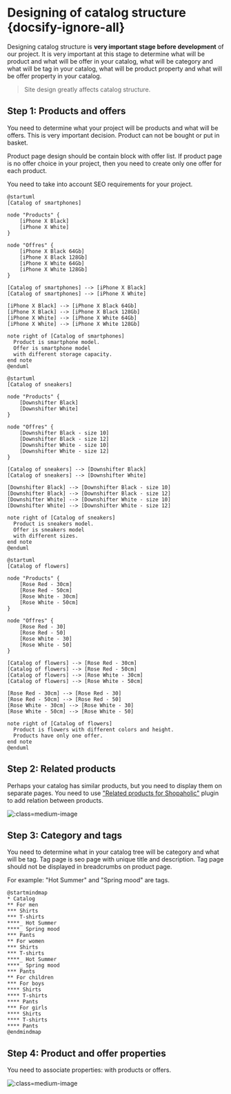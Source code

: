 # Designing of catalog structure {docsify-ignore-all}

Designing catalog structure is **very important stage before development** of our project.
It is very important at this stage to determine what will be product and what will be offer in your catalog,
what will be category and what will be tag in your catalog,
what will be product property and what will be offer property in your catalog.

> Site design greatly affects catalog structure.

## Step 1: Products and offers

You need to determine what your project will be products and what will be offers.
This is very important decision. Product can not be bought or put in basket.

Product page design should be contain block with offer list. If product page is no offer choice in your project, then you need to create only one offer for each product.

You need to take into account SEO requirements for your project.

```plantuml
@startuml
[Catalog of smartphones]

node "Products" {
    [iPhone X Black]
    [iPhone X White]
}

node "Offres" {
    [iPhone X Black 64Gb]
    [iPhone X Black 128Gb]
    [iPhone X White 64Gb]
    [iPhone X White 128Gb]
}

[Catalog of smartphones] --> [iPhone X Black]
[Catalog of smartphones] --> [iPhone X White]

[iPhone X Black] --> [iPhone X Black 64Gb]
[iPhone X Black] --> [iPhone X Black 128Gb]
[iPhone X White] --> [iPhone X White 64Gb]
[iPhone X White] --> [iPhone X White 128Gb]

note right of [Catalog of smartphones]
  Product is smartphone model.
  Offer is smartphone model
  with different storage capacity.
end note
@enduml
```
```plantuml
@startuml
[Catalog of sneakers]

node "Products" {
    [Downshifter Black]
    [Downshifter White]
}

node "Offres" {
    [Downshifter Black - size 10]
    [Downshifter Black - size 12]
    [Downshifter White - size 10]
    [Downshifter White - size 12]
}

[Catalog of sneakers] --> [Downshifter Black]
[Catalog of sneakers] --> [Downshifter White]

[Downshifter Black] --> [Downshifter Black - size 10]
[Downshifter Black] --> [Downshifter Black - size 12]
[Downshifter White] --> [Downshifter White - size 10]
[Downshifter White] --> [Downshifter White - size 12]

note right of [Catalog of sneakers]
  Product is sneakers model.
  Offer is sneakers model
  with different sizes.
end note
@enduml
```

```plantuml
@startuml
[Catalog of flowers]

node "Products" {
    [Rose Red - 30cm]
    [Rose Red - 50cm]
    [Rose White - 30cm]
    [Rose White - 50cm]
}

node "Offres" {
    [Rose Red - 30]
    [Rose Red - 50]
    [Rose White - 30]
    [Rose White - 50]
}

[Catalog of flowers] --> [Rose Red - 30cm]
[Catalog of flowers] --> [Rose Red - 50cm]
[Catalog of flowers] --> [Rose White - 30cm]
[Catalog of flowers] --> [Rose White - 50cm]

[Rose Red - 30cm] --> [Rose Red - 30]
[Rose Red - 50cm] --> [Rose Red - 50]
[Rose White - 30cm] --> [Rose White - 30]
[Rose White - 50cm] --> [Rose White - 50]

note right of [Catalog of flowers]
  Product is flowers with different colors and height.
  Products have only one offer.
end note
@enduml
```

## Step 2: Related products

Perhaps your catalog has similar products, but you need to display them on separate pages. You need to use ["Related products for Shopaholic"](plugins/home.md#related-products-for-shopaholic) plugin to add relation between products.

![](./../assets/images/related-products-1.png ':class=medium-image')

## Step 3: Category and tags

You need to determine what in your catalog tree will be category and what will be tag.
Tag page is seo page with unique title and description.
Tag page should not be displayed in breadcrumbs on product page.

For example: "Hot Summer" and "Spring mood" are tags.
```plantuml
@startmindmap
* Catalog
** For men
*** Shirts
*** T-shirts
****_ Hot Summer
****_ Spring mood
*** Pants
** For women
*** Shirts
*** T-shirts
****_ Hot Summer
****_ Spring mood
*** Pants
** For children
*** For boys
**** Shirts
**** T-shirts
**** Pants
*** For girls
**** Shirts
**** T-shirts
**** Pants
@endmindmap
```

## Step 4: Product and offer properties

You need to associate properties: with products or offers.

![](./../assets/images/properties-1.png ':class=medium-image')
